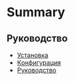 Summary
===

## Руководство

* [Установка](install.md)
* [Конфигурация](config.md)
* [Руководство](guide.md)
